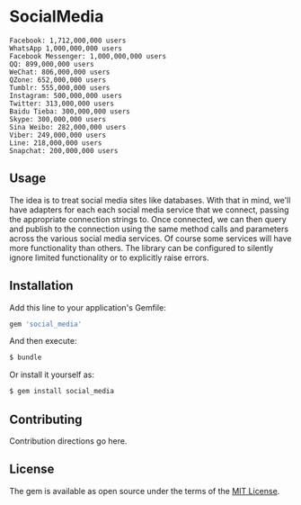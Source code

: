 # SocialMedia

    Facebook: 1,712,000,000 users
    WhatsApp 1,000,000,000 users
    Facebook Messenger: 1,000,000,000 users
    QQ: 899,000,000 users
    WeChat: 806,000,000 users
    QZone: 652,000,000 users
    Tumblr: 555,000,000 users
    Instagram: 500,000,000 users
    Twitter: 313,000,000 users
    Baidu Tieba: 300,000,000 users
    Skype: 300,000,000 users
    Sina Weibo: 282,000,000 users
    Viber: 249,000,000 users
    Line: 218,000,000 users
    Snapchat: 200,000,000 users

## Usage
The idea is to treat social media sites like databases.  With that in mind, we'll have adapters for each each social media service
that we connect, passing the appropriate connection strings to.  Once connected, we can then query and publish to the connection using
the same method calls and parameters across the various social media services.  Of course some services will have more functionality
than others.  The library can be configured to silently ignore limited functionality or to explicitly raise errors.

## Installation
Add this line to your application's Gemfile:

```ruby
gem 'social_media'
```

And then execute:
```bash
$ bundle
```

Or install it yourself as:
```bash
$ gem install social_media
```

## Contributing
Contribution directions go here.

## License
The gem is available as open source under the terms of the [MIT License](http://opensource.org/licenses/MIT).
